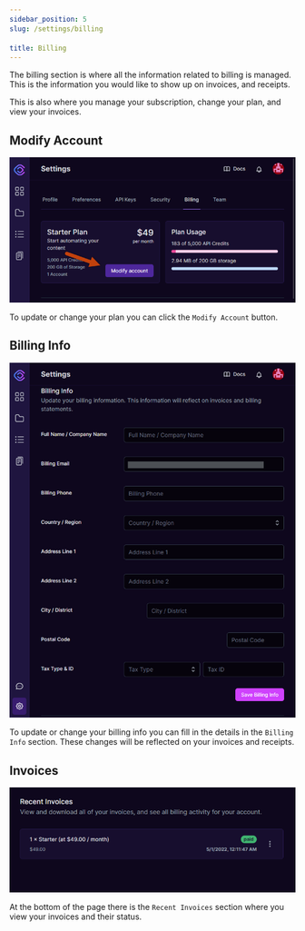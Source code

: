 ```yaml
---
sidebar_position: 5
slug: /settings/billing

title: Billing
---
```


The billing section is where all the information related to billing is managed. This is the information you would like to show up on invoices, and receipts.

This is also where you manage your subscription, change your plan, and view your invoices.

## Modify Account

![Modify Account](/img/settings_billing_modifyaccount.png)

To update or change your plan you can click the `Modify Account` button.

## Billing Info

![Billing Info](/img/settings_billing_info.png)

To update or change your billing info you can fill in the details in the `Billing Info` section. These changes will be reflected on your invoices and receipts.

## Invoices

![Invoices](/img/settings_billing_invoices.png)

At the bottom of the page there is the `Recent Invoices` section where you view your invoices and their status.
